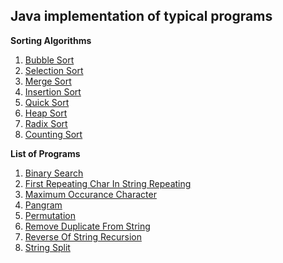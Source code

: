 ## Java implementation of typical programs

__Sorting Algorithms__
1. [Bubble Sort](https://github.com/saikumarm4/Java/blob/master/algorithms/BubbleSort.java)
2. [Selection Sort](https://github.com/saikumarm4/Java/blob/master/algorithms/SelectionSort.java)
3. [Merge Sort](https://github.com/saikumarm4/Java/blob/master/algorithms/MergeSort.java)
4. [Insertion Sort](https://github.com/saikumarm4/Java/blob/master/algorithms/InsertionSort.java)
5. [Quick Sort](https://github.com/saikumarm4/Java/blob/master/algorithms/QuickSort.java)
6. [Heap Sort](https://github.com/saikumarm4/Java/blob/master/algorithms/HeapSort.java)
7. [Radix Sort](https://github.com/saikumarm4/Java/blob/master/algorithms/RadixSort.java)
8. [Counting Sort](https://github.com/saikumarm4/Java/blob/master/algorithms/CountingSort.java)

__List of Programs__
1. [Binary Search](https://github.com/saikumarm4/Java/blob/master/programs/BinarySearchPractise.java)
2. [First Repeating Char In String Repeating](https://github.com/saikumarm4/Java/blob/master/programs/FirstChartInStringRepeating.java)
3. [Maximum Occurance Character](https://github.com/saikumarm4/Java/blob/master/programs/MaximumOccuranceCharacter.java)
4. [Pangram](https://github.com/saikumarm4/Java/blob/master/programs/PangramPractise.java)
5. [Permutation](https://github.com/saikumarm4/Java/blob/master/programs/PermutationPractise.java)
6. [Remove Duplicate From String](https://github.com/saikumarm4/Java/blob/master/programs/RemoveDuplicateFromString.java)
7. [Reverse Of String Recursion](https://github.com/saikumarm4/Java/blob/master/programs/ReverseOfStringRecursion.java)
8. [String Split](https://github.com/saikumarm4/Java/blob/master/programs/StringSplitPractise.java)
